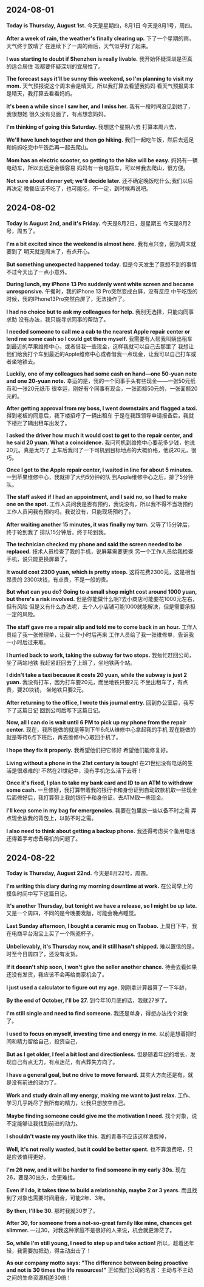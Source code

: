 ## 2024-08-01

**Today is Thursday, August 1st.**
今天是星期四，8月1日
今天是8月1号，周四。

**After a week of rain, the weather's finally clearing up.**
下了一个星期的雨，天气终于放晴了
在连续下了一周的雨后，天气似乎好了起来。

**I was starting to doubt if Shenzhen is really livable.**
我开始怀疑深圳是否真的适合居住
我都要怀疑深圳的宜居性了。

**The forecast says it'll be sunny this weekend, so I'm planning to visit my mom.**
天气预报说这个周末会是晴天，所以我打算去看望我妈妈
看天气预报周末是晴天，我打算去看看妈妈。

**It's been a while since I saw her, and I miss her.**
我有一段时间没见到她了，我很想她
很久没有见面了，有点想念妈妈。

**I'm thinking of going this Saturday.**
我想这个星期六去
打算本周六去，

**We'll have lunch together and then go hiking.**
我们一起吃午饭，然后去远足
和妈妈吃完中午饭后再一起去爬山。

**Mom has an electric scooter, so getting to the hike will be easy.**
妈妈有一辆电动车，所以去远足会很容易
妈妈有一台电瓶车，可以带我去爬山，很方便。

**Not sure about dinner yet; we'll decide later.**
还不确定晚饭吃什么;我们以后再决定
晚餐应该不吃了，也可能吃，不一定，到时候再说吧。

## 2024-08-02

**Today is August 2nd, and it's Friday.**
今天是8月2日，是星期五
今天是8月2号，周五了。

**I'm a bit excited since the weekend is almost here.**
我有点兴奋，因为周末就要到了
明天就是周末了，有点开心。

**But something unexpected happened today.**
但是今天发生了意想不到的事情
不过今天出了一点小意外。

**During lunch, my iPhone 13 Pro suddenly went white screen and became unresponsive.**
午餐时，我的iPhone 13 Pro突然变成白屏，没有反应
中午吃饭的时候，我的IPhone13Pro突然白屏了，无法操作了。

**I had no choice but to ask my colleagues for help.**
我别无选择，只能向同事求助
没有办法，我只能寻求同事的帮助了。

**I needed someone to call me a cab to the nearest Apple repair center or lend me some cash so I could get there myself.**
我需要有人帮我叫辆出租车到最近的苹果维修中心，或者借我一些现金，这样我就可以自己去那里了
我想让他们给我打个车到最近的Apple维修中心或者借我一点现金，让我可以自己打车或者坐地铁去。

**Luckily, one of my colleagues had some cash on hand—one 50-yuan note and one 20-yuan note.**
幸运的是，我的一个同事手头有些现金——一张50元纸币和一张20元纸币
很幸运，刚好有个同事有现金，一张面额50元的，一张面额20元的。

**After getting approval from my boss, I went downstairs and flagged a taxi.**
得到老板的同意后，我下楼招呼了一辆出租车
于是在我跟领导申请报备后，我就下楼拦了辆出租车出发了。

**I asked the driver how much it would cost to get to the repair center, and he said 20 yuan. What a coincidence.**
我问司机到维修中心要花多少钱，他说20元。真是太巧了
上车后我问了一下司机到目标地点的大概价格，他说20元，很巧。

**Once I got to the Apple repair center, I waited in line for about 5 minutes.**
一到苹果维修中心，我就排了大约5分钟的队
到Apple维修中心之后，排了5分钟队。

**The staff asked if I had an appointment, and I said no, so I had to make one on the spot.**
工作人员问我是否有预约，我说没有，所以我不得不当场预约
工作人员问我有预约吗，我说没有，只能现场预约了。

**After waiting another 15 minutes, it was finally my turn.**
又等了15分钟后，终于轮到我了
排队15分钟后，终于轮到我。


**The technician checked my phone and said the screen needed to be replaced.**
技术人员检查了我的手机，说屏幕需要更换
另一个工作人员给我检查手机，说只能更换屏幕了。

**It would cost 2300 yuan, which is pretty steep.**
这将花费2300元，这是相当昂贵的
2300块钱，有点贵，不是一般的贵。

**But what can you do? Going to a small shop might cost around 1000 yuan, but there's a risk involved.**
但是你能做什么呢?去小商店可能要花1000元左右，但有风险
但是又有什么办法呢，去个人小店铺可能1000就能解决，但是需要承担一定的风险。

**The staff gave me a repair slip and told me to come back in an hour.**
工作人员给了我一张修理单，让我一个小时后再来
工作人员给了我一张维修单，告诉我一小时后过来取。

**I hurried back to work, taking the subway for two stops.**
我匆忙赶回公司，坐了两站地铁
我赶紧赶回去了上班了，坐地铁两个站。

**I didn't take a taxi because it costs 20 yuan, while the subway is just 2 yuan.**
我没有打车，因为打车要20元，而坐地铁只要2元
不坐出租车了，有点贵，要20块钱， 坐地铁只要2元。

**After returning to the office, I wrote this journal entry.**
回到办公室后，我写下了这篇日记
回到公司后写下这篇日记。

**Now, all I can do is wait until 6 PM to pick up my phone from the repair center.**
现在，我所能做的就是等到下午6点从维修中心拿起我的手机
现在能做的就是等待6点下班后，再去维修中心取回手机了。

**I hope they fix it properly.**
我希望他们把它修好
希望他们能修复好。

**Living without a phone in the 21st century is tough!**
在21世纪没有电话的生活是很艰难的!
不然在21世纪中，没有手机怎么活下去呀！

**Once it's fixed, I plan to take my bank card and ID to an ATM to withdraw some cash.**
一旦修好，我打算带着我的银行卡和身份证到自动取款机取一些现金
后面修好后，我打算带上我的银行卡和身份证，去ATM取一些现金。

**I'll keep some in my bag for emergencies.**
我要在包里放一些以备不时之需
弄点现金放我的背包上，以防不时之需。

**I also need to think about getting a backup phone.**
我还得考虑买个备用电话
还得着手考虑备用机的问题了。

## 2024-08-22

**Today is Thursday, August 22nd.**
今天是8月22号，周四。

**I'm writing this diary during my morning downtime at work.**
在公司早上的摸鱼时间中写下这篇日记。

**It's another Thursday, but tonight we have a release, so I might be up late.**
又是一个周四，不同的是今晚要发版，可能会晚点睡觉。

**Last Sunday afternoon, I bought a ceramic mug on Taobao.**
上周日下午，我在电商平台淘宝上买了一个陶瓷杯子，

**Unbelievably, it's Thursday now, and it still hasn't shipped.**
难以置信的是，时至今日周四了，还没有发货。

**If it doesn't ship soon, I won't give the seller another chance.**
待会去看如果还没有发货，我应该不会再给商家机会了。

**I just used a calculator to figure out my age.**
刚刚拿计算器算了一下年龄，

**By the end of October, I'll be 27.**
到今年10月底的话，我就27岁了。

**I'm still single and need to find someone.**
我还是单身，得想办法找个对象了。

**I used to focus on myself, investing time and energy in me.**
以前是想着把时间和精力留给自己，投资自己，

**But as I get older, I feel a bit lost and directionless.**
但是随着年纪的增长，发现自己有点无力，有点迷茫，有点葬失方向了。

**I have a general goal, but no drive to move forward.**
其实大方向还是有，就是没有前进的动力了。

**Work and study drain all my energy, making me want to just relax.**
工作、学习几乎耗尽了我所有的精力，让我只想放空自己。

**Maybe finding someone could give me the motivation I need.**
找个对象，说不定能够让我找到前进的动力。

**I shouldn't waste my youth like this.**
我的青春不应该这样浪费掉，

**Well, it's not really wasted, but it could be better spent.**
也不算浪费吧，只是应该值得更好。

**I'm 26 now, and it will be harder to find someone in my early 30s.**
现在26，要是30出头，会更难找，

**Even if I do, it takes time to build a relationship, maybe 2 or 3 years.**
而且找到了对象也需要时间磨合，可能2年、3年。

**By then, I'll be 30.**
那时我就30岁了。

**After 30, for someone from a not-so-great family like mine, chances get slimmer.**
一过30，对我这种家庭不是很好的人来说，机会就更渺茫了。

**So, while I'm still young, I need to step up and take action!**
所以，趁着还年轻，我需要加把劲，得主动出击了！

**As our company motto says: "The difference between being proactive and not is 30 times the life resources!"**
正如我们公司的名言：主动与不主动之间的生命资源相差30倍！